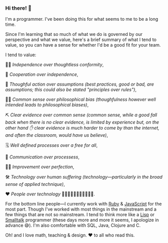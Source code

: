 ### Hi there! 👋

I'm a programmer. I've been doing this for what seems to me to be a long time.

Since I'm learning that so much of what we do is governed by our perspective and what we value, here's a brief summary of what I tend to value, so you can have a sense for whether I'd be a good fit for your team.

I tend to value:

🧗‍♀️ *Independence over thoughtless conformity*,

🤝 *Cooperation over independence*,

🤔 *Thoughful action over assumptions (best practices, good or bad, are assumptions; this could also be stated "principles over rules")*,

🤷‍♀️ *Common sense over philosophical bias (thoughfulness however well intended leads to philosophical biases)*,

⛏️ *Clear evidence over common sense (common sense, while a good fall back when there is no clear evidence, is limited by experience but, on the other hand ✋ clear evidence is much harder to come by than the internet, and often the classroom, would have us believe)*,

🗓️ *Well defined processes over a free for all*,

📣 *Communication over processess*,

🏋️‍♂️ *Improvement over perfection*,

🛠️ *Technology over human suffering (technology&mdash;particularly in the broad sense of applied technique)*,

❤️ *People over technology* 🧍🏻‍♀️🧍🏿‍♂️👨🏼‍🦽💃🏽.

For the bottom line people&mdash;I currently work with [Ruby](https://ruby-lang.org) & [JavaScript](https://javascript.info) for the most part. Though I've worked with most things in the mainstream and a few things that are not so mainstream. I tend to think more like a [Lisp](https://lisp-lang.org) or [Smalltalk](https://squeak.org) programmer (these days more and more it seems, I apologize in advance 😅).  I'm also comfortable with SQL, Java, Clojure and C.

Oh! and I love math, teaching & design. ❤️ to all who read this.
